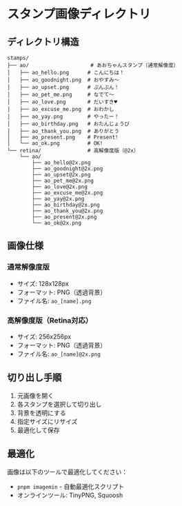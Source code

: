# スタンプ画像ディレクトリ

## ディレクトリ構造

```
stamps/
├── ao/                    # あおちゃんスタンプ（通常解像度）
│   ├── ao_hello.png      # こんにちは！
│   ├── ao_goodnight.png  # おやすみ〜
│   ├── ao_upset.png      # ぷんぷん！
│   ├── ao_pet_me.png     # なでて〜
│   ├── ao_love.png       # だいすき♥
│   ├── ao_excuse_me.png  # おわかし
│   ├── ao_yay.png        # やったー！
│   ├── ao_birthday.png   # おたんじょうび
│   ├── ao_thank_you.png  # ありがとう
│   ├── ao_present.png    # Present!
│   └── ao_ok.png         # OK!
└── retina/               # 高解像度版（@2x）
    └── ao/
        ├── ao_hello@2x.png
        ├── ao_goodnight@2x.png
        ├── ao_upset@2x.png
        ├── ao_pet_me@2x.png
        ├── ao_love@2x.png
        ├── ao_excuse_me@2x.png
        ├── ao_yay@2x.png
        ├── ao_birthday@2x.png
        ├── ao_thank_you@2x.png
        ├── ao_present@2x.png
        └── ao_ok@2x.png
```

## 画像仕様

### 通常解像度版
- サイズ: 128x128px
- フォーマット: PNG（透過背景）
- ファイル名: `ao_[name].png`

### 高解像度版（Retina対応）
- サイズ: 256x256px
- フォーマット: PNG（透過背景）
- ファイル名: `ao_[name]@2x.png`

## 切り出し手順

1. 元画像を開く
2. 各スタンプを選択して切り出し
3. 背景を透明にする
4. 指定サイズにリサイズ
5. 最適化して保存

## 最適化

画像は以下のツールで最適化してください：
- `pnpm imagemin` - 自動最適化スクリプト
- オンラインツール: TinyPNG, Squoosh
